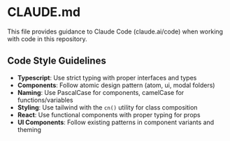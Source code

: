 # CLAUDE.md

This file provides guidance to Claude Code (claude.ai/code) when working with code in this repository.

## Code Style Guidelines

- **Typescript**: Use strict typing with proper interfaces and types
- **Components**: Follow atomic design pattern (atom, ui, modal folders)
- **Naming**: Use PascalCase for components, camelCase for functions/variables
- **Styling**: Use tailwind with the `cn()` utility for class composition
- **React**: Use functional components with proper typing for props
- **UI Components**: Follow existing patterns in component variants and theming
